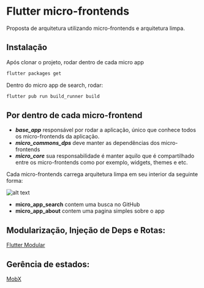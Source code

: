 # Flutter micro-frontends

Proposta de arquitetura utilizando micro-frontends e arquitetura limpa.

## Instalação

Após clonar o projeto, rodar dentro de cada micro app

```bash
flutter packages get
```

Dentro do micro app de search, rodar:

```bash
flutter pub run build_runner build
```
## Por dentro de cada micro-frontend
- ***base_app*** responsável por rodar a aplicação, único que conhece todos os micro-frontends da aplicação.
- ***micro_commons_dps*** deve manter as dependências dos micro-frontends 
- ***micro_core*** sua responsabilidade é manter aquilo que é compartilhado entre os micro-frontends como por exemplo, widgets, themes e etc.
 
Cada micro-frontends carrega arquitetura limpa em seu interior da seguinte forma:

![alt text](https://uploaddeimagens.com.br/images/003/215/152/original/clean-arch.jpg?1619543095)

- **micro_app_search** contem uma busca no GitHub
- **micro_app_about** contem uma pagina simples sobre o app
 

## Modularização, Injeção de Deps e Rotas:
[Flutter Modular](https://pub.dev/packages/flutter_modular)

## Gerência de estados:
[MobX](https://pub.dev/packages/mobx)
